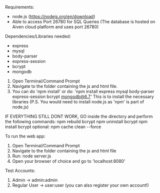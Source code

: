 Requirements:
- node.js (https://nodejs.org/en/download)
- Able to access Port 26780 for SQL Queries
(The database is hosted on Aiven cloud platform and uses port 26780)

Dependencies/Libraries needed:
- express
- mysql
- body-parser
- express-session
- bcrypt
- mongodb

1) Open Terminal/Command Prompt
2) Navigate to the folder containing the js and html file.
3) You can do 'npm install' or do: 'npm install express mysql body-parser express-session bcrypt mongodb@6.7'
This is to install the necessary libraries
(P.S. You would need to install node.js as 'npm' is part of node.js)

IF EVERYTHING STILL DONT WORK, GO inside the directory and perform the following commands:
npm rebuild bcrypt
npm uninstall bcrypt
npm install bcrypt
optional: npm cache clean --force

To run the web app:
1) Open Terminal/Command Prompt
2) Navigate to the folder containing the js and html file
3) Run: node server.js
4) Open your browser of choice and go to 'localhost:8080'

Test Accounts:
1) Admin -> admin:admin
2) Regular User -> user:user (you can also register your own account!)